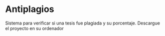 # Antiplagios
Sistema para verificar si una tesis fue plagiada y su porcentaje.
Descargue el proyecto en su ordenador
